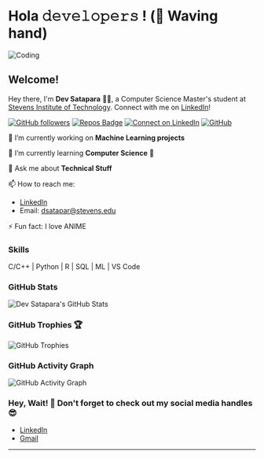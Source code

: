 # Hola 𝚍𝚎𝚟𝚎𝚕𝚘𝚙𝚎𝚛𝚜 ! (👋 Waving hand)

![Coding](link_to_your_coding_image.gif)

## Welcome!

Hey there, I'm **Dev Satapara** 👨‍💻, a Computer Science Master's student at [Stevens Institute of Technology](https://www.stevens.edu/). Connect with me on [LinkedIn](https://www.linkedin.com/in/dev-satapara)!

[![GitHub followers](https://img.shields.io/github/followers/dev-satapara?style=social)](https://github.com/DevSatapara)
[![Repos Badge](https://badges.pufler.dev/repos/dev-satapara)](https://github.com/dev-satapara?tab=repositories)
[![Connect on LinkedIn](https://img.shields.io/badge/LinkedIn-Connect-blue)](https://www.linkedin.com/in/dev-satapara)
[![GitHub](https://img.shields.io/badge/GitHub-Follow-green)](https://github.com/DevSatapara)

🔭 I’m currently working on **Machine Learning projects**

🌱 I’m currently learning **Computer Science** 🤩

💬 Ask me about **Technical Stuff**

📫 How to reach me:
- [LinkedIn](https://www.linkedin.com/in/dev-satapara)
- Email: [dsatapar@stevens.edu](mailto:dsatapar@stevens.edu)

⚡ Fun fact: I love ANIME

### Skills
C/C++ | Python | R | SQL | ML | VS Code

### GitHub Stats
![Dev Satapara's GitHub Stats](https://github-readme-stats.vercel.app/api?username=DevSatapara&show_icons=true&hide_title=true&count_private=true&hide=prs&theme=dark)

### GitHub Trophies 🏆
![GitHub Trophies](https://github-profile-trophy.vercel.app/?username=DevSatapara&column=3&margin-w=15&margin-h=15)

### GitHub Activity Graph
![GitHub Activity Graph](https://activity-graph.herokuapp.com/graph?username=DevSatapara&bg_color=1F222E&color=F8D866&line=F85D7F&point=FFFFFF&hide_border=true)

### Hey, Wait! 👋 Don't forget to check out my social media handles 😎
- [LinkedIn](https://www.linkedin.com/in/dev-satapara)
- [Gmail](mailto:dsatapar@stevens.edu)


---
